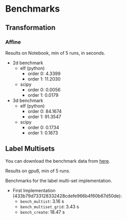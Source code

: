 # Benchmarks


## Transformation

### Affine

Results on Notebook, min of 5 runs, in seconds.

- 2d benchmark
	- elf (python)
		- order 0: 4.3399
		- order 1: 11.2030
	- scipy
		- order 0: 0.0056
		- order 1: 0.0179
- 3d benchmark
	- elf (python)
		- order 0: 84.1674
		- order 1: 91.3547
	- scipy
		- order 0: 0.1734
		- order 1: 0.1673


## Label Multisets

You can download the benchmark data from [here](https://drive.google.com/file/d/1E_Wpw9u8E4foYKk7wvx5RPSWvg_NCN7U/view?usp=sharing).

Results on gpu6, min of 5 runs.

Benchmarks for the label multi-set implementation.
- First Implementation (433b79d733128332428cdefe966b4f60b67d50de):
  - `bench_multist`: 3.16 s
  - `bench_multiset_grid`: 3.43 s
  - `bench_create`: 18.47 s
